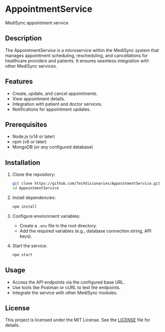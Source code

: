# AppointmentService

MediSync appointment service

## Description

The AppointmentService is a microservice within the MediSync system that manages appointment scheduling, rescheduling, and cancellations for healthcare providers and patients. It ensures seamless integration with other MediSync services.

## Features

- Create, update, and cancel appointments.
- View appointment details.
- Integration with patient and doctor services.
- Notifications for appointment updates.

## Prerequisites

- Node.js (v14 or later)
- npm (v6 or later)
- MongoDB (or any configured database)

## Installation

1. Clone the repository:
   ```bash
   git clone https://github.com/TechVisionaries/AppointmentService.git
   cd AppointmentService
   ```

2. Install dependencies:
   ```bash
   npm install
   ```

3. Configure environment variables:
   - Create a `.env` file in the root directory.
   - Add the required variables (e.g., database connection string, API keys).

4. Start the service:
   ```bash
   npm start
   ```

## Usage

- Access the API endpoints via the configured base URL.
- Use tools like Postman or cURL to test the endpoints.
- Integrate the service with other MediSync modules.

## License

This project is licensed under the MIT License. See the [LICENSE](LICENSE) file for details.
